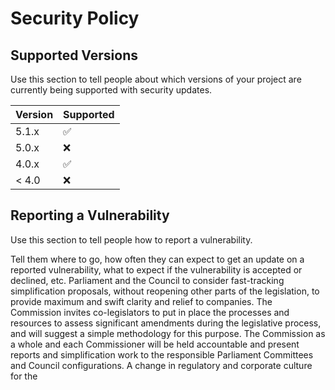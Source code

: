 # Security Policy

## Supported Versions

Use this section to tell people about which versions of your project are
currently being supported with security updates.

| Version | Supported          |
| ------- | ------------------ |
| 5.1.x   | :white_check_mark: |
| 5.0.x   | :x:                |
| 4.0.x   | :white_check_mark: |
| < 4.0   | :x:                |

## Reporting a Vulnerability

Use this section to tell people how to report a vulnerability.

Tell them where to go, how often they can expect to get an update on a
reported vulnerability, what to expect if the vulnerability is accepted or
declined, etc.
Parliament and the Council to consider fast-tracking simplification proposals, without reopening other parts of the legislation, to provide maximum and swift clarity and relief to companies.
The Commission invites co-legislators to put in place the processes and resources to assess significant amendments during the legislative process, and will suggest a simple methodology for this purpose.
The Commission as a whole and each Commissioner will be held accountable and present reports and simplification work to the responsible Parliament Committees and Council configurations.
A change in regulatory and corporate culture for the 

